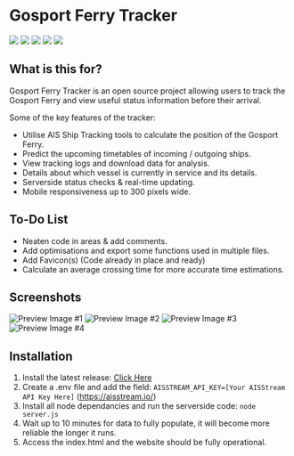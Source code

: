# Gosport Ferry Tracker
![](https://img.shields.io/github/stars/tristanbudd/gosport-ferry-tracker.svg) ![](https://img.shields.io/github/forks/tristanbudd/gosport-ferry-tracker.svg) ![](https://img.shields.io/github/tag/tristanbudd/gosport-ferry-tracker.svg) ![](https://img.shields.io/github/release/tristanbudd/gosport-ferry-tracker.svg) ![](https://img.shields.io/github/issues/tristanbudd/gosport-ferry-tracker.svg)

## What is this for?
Gosport Ferry Tracker is an open source project allowing users to track the Gosport Ferry and view useful status information before their arrival.

Some of the key features of the tracker:
- Utilise AIS Ship Tracking tools to calculate the position of the Gosport Ferry.
- Predict the upcoming timetables of incoming / outgoing ships.
- View tracking logs and download data for analysis.
- Details about which vessel is currently in service and its details.
- Serverside status checks & real-time updating.
- Mobile responsiveness up to 300 pixels wide.

## To-Do List
- Neaten code in areas & add comments.
- Add optimisations and export some functions used in multiple files.
- Add Favicon(s) (Code already in place and ready)
- Calculate an average crossing time for more accurate time estimations.

## Screenshots
![Preview Image #1](https://github.com/user-attachments/assets/c1463a60-5e4a-4985-818e-bd6824f6eb44)
![Preview Image #2](https://github.com/user-attachments/assets/83a1a5ad-f56f-4d7f-885f-65c1fb928477)
![Preview Image #3](https://github.com/user-attachments/assets/a6e8a4aa-9b2c-46c9-8cbb-ff5d5b15b8f7)
![Preview Image #4](https://github.com/user-attachments/assets/ddf7c734-4131-49be-842e-3075c8579f3e)

## Installation
1. Install the latest release: [Click Here](https://github.com/tristanbudd/gosport-ferry-tracker/releases/ "Click Here")
2. Create a .env file and add the field: ```AISSTREAM_API_KEY=[Your AISStream API Key Here]``` (https://aisstream.io/)
3. Install all node dependancies and run the serverside code: ```node server.js```
4. Wait up to 10 minutes for data to fully populate, it will become more reliable the longer it runs.
5. Access the index.html and the website should be fully operational.
